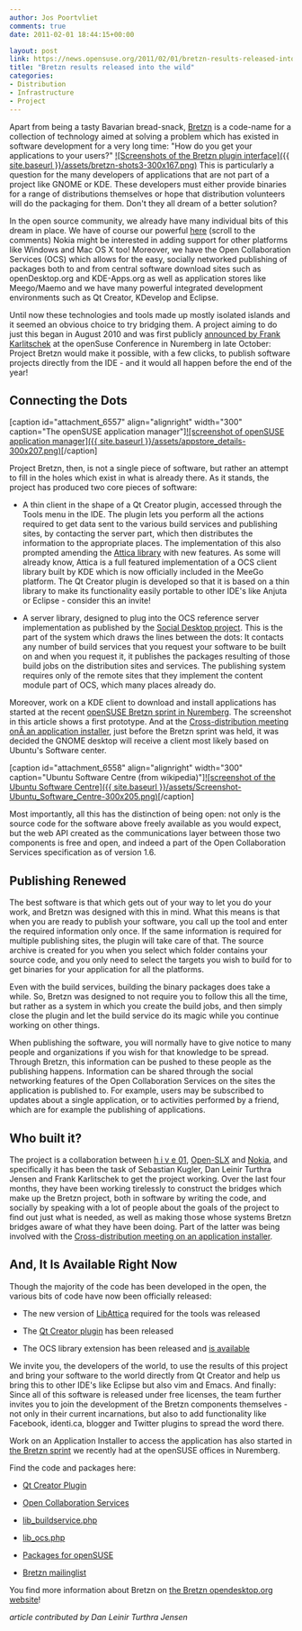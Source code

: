 ```yaml
---
author: Jos Poortvliet
comments: true
date: 2011-02-01 18:44:15+00:00

layout: post
link: https://news.opensuse.org/2011/02/01/bretzn-results-released-into-the-wild/
title: "Bretzn results released into the wild"
categories:
- Distribution
- Infrastructure
- Project
---
```

Apart from being a tasty Bavarian bread-snack, [Bretzn](http://socialDesktop.org/bretzn) is a code-name for a collection of technology aimed at solving a problem which has existed in software development for a very long time: "How do you get your applications to your users?"
[![Screenshots of the Bretzn plugin interface]({{ site.baseurl }}/assets/bretzn-shots3-300x167.png)](https://news.opensuse.org/2011/02/01/bretzn-results-released-into-the-wild/bretzn-shots3/)
This is particularly a question for the many developers of applications that are not part of a project like GNOME or KDE. These developers must either provide binaries for a range of distributions themselves or hope that distribution volunteers will do the packaging for them. Don't they all dream of a better solution?
<!-- more -->
In the open source community, we already have many individual bits of this dream in place. We have of course our powerful [here](http://blog.qt.nokia.com/2011/01/21/qt-creator-build-service-plug-in/) (scroll to the comments) Nokia might be interested in adding support for other platforms like Windows and Mac OS X too! Moreover, we have the Open Collaboration Services (OCS) which allows for the easy, socially networked publishing of packages both to and from central software download sites such as openDesktop.org and KDE-Apps.org as well as application stores like Meego/Maemo and we have many powerful integrated development environments such as Qt Creator, KDevelop and Eclipse.

Until now these technologies and tools made up mostly isolated islands and it seemed an obvious choice to try bridging them. A project aiming to do just this began in August 2010 and was first publicly [announced by Frank Karlitschek](https://news.opensuse.org/2010/10/26/from-the-developer-to-the-user-and-back-announcing-project-bretzn/) at the openSuse Conference in Nuremberg in late October: Project Bretzn would make it possible, with a few clicks, to publish software projects directly from the IDE - and it would all happen before the end of the year!


## Connecting the Dots


[caption id="attachment_6557" align="alignright" width="300" caption="The openSUSE application manager"][![screenshot of openSUSE application manager]({{ site.baseurl }}/assets/appstore_details-300x207.png)](https://news.opensuse.org/2011/02/01/bretzn-results-released-into-the-wild/appstore_details-2/)[/caption]

Project Bretzn, then, is not a single piece of software, but rather an attempt to fill in the holes which exist in what is already there. As it stands, the project has produced two core pieces of software:



	
  * A thin client in the shape of a Qt Creator plugin, accessed through the Tools menu in the IDE. The plugin lets you perform all the actions required to get data sent to the various build services and publishing sites, by contacting the server part, which then distributes the information to the appropriate places. The implementation of this also prompted amending the [Attica library](http://api.kde.org/kdesupport-api/kdesupport-apidocs/attica-git/html/) with new features. As some will already know, Attica is a full featured implementation of a OCS client library built by KDE which is now officially included in the MeeGo platform. The Qt Creator plugin is developed so that it is based on a thin library to make its functionality easily portable to other IDE's like Anjuta or Eclipse - consider this an invite!

	
  * A server library, designed to plug into the OCS reference server implementation as published by the [Social Desktop project](http://socialdesktop.org/bretzn). This is the part of the system which draws the lines between the dots: It contacts any number of build services that you request your software to be built on and when you request it, it publishes the packages resulting of those build jobs on the distribution sites and services. The publishing system requires only of the remote sites that they implement the content module part of OCS, which many places already do.


Moreover, work on a KDE client to download and install applications has started at the recent [openSUSE Bretzn sprint in Nuremberg](https://news.opensuse.org/2011/01/27/first-bretzn-sprint-opensuse-app-store-on-the-horizon/). The screenshot in this article shows a first prototype. And at the [Cross-distribution meeting onÂ an application installer](https://news.opensuse.org/2011/01/26/app-installer-meeting-or-more-collaboration-accross-borders/), just before the Bretzn sprint was held, it was decided the GNOME desktop will receive a client most likely based on Ubuntu's Software center.

[caption id="attachment_6558" align="alignright" width="300" caption="Ubuntu Software Centre (from wikipedia)"][![screenshot of the Ubuntu Software Centre]({{ site.baseurl }}/assets/Screenshot-Ubuntu_Software_Centre-300x205.png)](https://news.opensuse.org/2011/02/01/bretzn-results-released-into-the-wild/screenshot-ubuntu_software_centre/)[/caption]

Most importantly, all this has the distinction of being open: not only is the source code for the software above freely available as you would expect, but the web API created as the communications layer between those two components is free and open, and indeed a part of the Open Collaboration Services specification as of version 1.6.


## Publishing Renewed


The best software is that which gets out of your way to let you do your work, and Bretzn was designed with this in mind. What this means is that when you are ready to publish your software, you call up the tool and enter the required information only once. If the same information is required for multiple publishing sites, the plugin will take care of that. The source archive is created for you when you select which folder contains your source code, and you only need to select the targets you wish to build for to get binaries for your application for all the platforms.

Even with the build services, building the binary packages does take a while. So, Bretzn was designed to not require you to follow this all the time, but rather as a system in which you create the build jobs, and then simply close the plugin and let the build service do its magic while you continue working on other things.

When publishing the software, you will normally have to give notice to many people and organizations if you wish for that knowledge to be spread. Through Bretzn, this information can be pushed to these people as the publishing happens. Information can be shared through the social networking features of the Open Collaboration Services on the sites the application is published to. For example, users may be subscribed to updates about a single application, or to activities performed by a friend, which are for example the publishing of applications.


## Who built it?


The project is a collaboration between [h i v e 01](http://hive01.com/), [Open-SLX](http://openslx.org/) and [Nokia](http://nokia.com), and specifically it has been the task of Sebastian Kugler, Dan Leinir Turthra Jensen and Frank Karlitschek to get the project working. Over the last four months, they have been working tirelessly to construct the bridges which make up the Bretzn project, both in software by writing the code, and socially by speaking with a lot of people about the goals of the project to find out just what is needed, as well as making those whose systems Bretzn bridges aware of what they have been doing. Part of the latter was being involved with the [Cross-distribution meeting on an application installer](https://news.opensuse.org/2011/01/26/app-installer-meeting-or-more-collaboration-accross-borders/).


## And, It Is Available Right Now


Though the majority of the code has been developed in the open, the various bits of code have now been officially released:



	
  * The new version of [LibAttica](http://api.kde.org/kdesupport-api/kdesupport-apidocs/attica-git/html/) required for the tools was released

	
  * The [Qt Creator plugin](http://qt.gitorious.org/+obs-creator/qt-creator/buildserviceplugin) has been released

	
  * The OCS library extension has been released and [is available](http://SocialDesktop.org/bretzn)


We invite you, the developers of the world, to use the results of this project and bring your software to the world directly from Qt Creator and help us bring this to other IDE's like Eclipse but also vim and Emacs. And finally: Since all of this software is released under free licenses, the team further invites you to join the development of the Bretzn components themselves - not only in their current incarnations, but also to add functionality like Facebook, identi.ca, blogger and Twitter plugins to spread the word there.

Work on an Application Installer to access the application has also started in [the Bretzn sprint](https://news.opensuse.org/2011/01/27/first-bretzn-sprint-opensuse-app-store-on-the-horizon/) we recently had at the openSUSE offices in Nuremberg.

Find the code and packages here:



	
  * [Qt Creator Plugin](http://qt.gitorious.org/+obs-creator/qt-creator/buildserviceplugin)

	
  * [Open Collaboration Services](http://www.freedesktop.org/wiki/Specifications/open-collaboration-services)

	
  * [lib_buildservice.php](http://socialdesktop.org/library/lib_buildservice.txt)

	
  * [lib_ocs.php](http://socialdesktop.org/library/lib_ocs.txt)

	
  * [Packages for openSUSE](https://build.opensuse.org/package/show?package=qt-creator&project=home%3Awstephenson%3Abranches%3AKDE%3AQt)

	
  * [Bretzn mailinglist](https://mail.kde.org/mailman/listinfo/kde-bretzn)


You find more information about Bretzn on [the Bretzn opendesktop.org website](http://socialDesktop.org/bretzn)!

_article contributed by Dan Leinir Turthra Jensen_		
